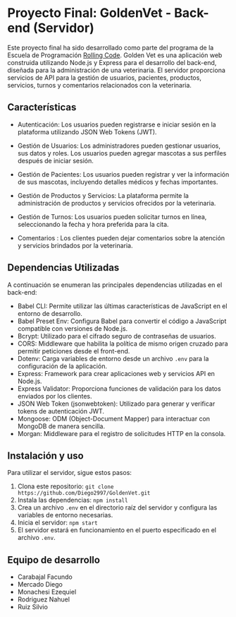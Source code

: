 # Proyecto Final: GoldenVet - Back-end (Servidor)

Este proyecto final ha sido desarrollado como parte del programa de la Escuela de Programación [Rolling Code](https://rollingcodeschool.com/). Golden Vet es una aplicación web construida utilizando Node.js y Express para el desarrollo del back-end, diseñada para la administración de una veterinaria. El servidor proporciona servicios de API para la gestión de usuarios, pacientes, productos, servicios, turnos y comentarios relacionados con la veterinaria.

## Características

* Autenticación: Los usuarios pueden registrarse e iniciar sesión en la plataforma utilizando JSON Web Tokens (JWT).

* Gestión de Usuarios: Los administradores pueden gestionar usuarios, sus datos y roles. Los usuarios pueden agregar mascotas a sus perfiles después de iniciar sesión.

* Gestión de Pacientes: Los usuarios pueden registrar y ver la información de sus mascotas, incluyendo detalles médicos y fechas importantes.

* Gestión de Productos y Servicios: La plataforma permite la administración de productos y servicios ofrecidos por la veterinaria.

* Gestión de Turnos: Los usuarios pueden solicitar turnos en línea, seleccionando la fecha y hora preferida para la cita.

* Comentarios : Los clientes pueden dejar comentarios sobre la atención y servicios brindados por la veterinaria.

## Dependencias Utilizadas

A continuación se enumeran las principales dependencias utilizadas en el back-end:

* Babel CLI: Permite utilizar las últimas características de JavaScript en el entorno de desarrollo.
* Babel Preset Env: Configura Babel para convertir el código a JavaScript compatible con versiones de Node.js.
* Bcrypt: Utilizado para el cifrado seguro de contraseñas de usuarios.
* CORS: Middleware que habilita la política de mismo origen cruzado para permitir peticiones desde el front-end.
* Dotenv: Carga variables de entorno desde un archivo `.env` para la configuración de la aplicación.
* Express: Framework para crear aplicaciones web y servicios API en Node.js.
* Express Validator: Proporciona funciones de validación para los datos enviados por los clientes.
* JSON Web Token (jsonwebtoken): Utilizado para generar y verificar tokens de autenticación JWT.
* Mongoose: ODM (Object-Document Mapper) para interactuar con MongoDB de manera sencilla.
* Morgan: Middleware para el registro de solicitudes HTTP en la consola.

## Instalación y uso

Para utilizar el servidor, sigue estos pasos:

1. Clona este repositorio: `git clone https://github.com/Diego2997/GoldenVet.git`
2. Instala las dependencias: `npm install`
3. Crea un archivo `.env` en el directorio raíz del servidor y configura las variables de entorno necesarias.
4. Inicia el servidor: `npm start`
5. El servidor estará en funcionamiento en el puerto especificado en el archivo `.env`.

## Equipo de desarrollo

* Carabajal Facundo
* Mercado Diego
* Monachesi Ezequiel
* Rodriguez Nahuel
* Ruiz Silvio
